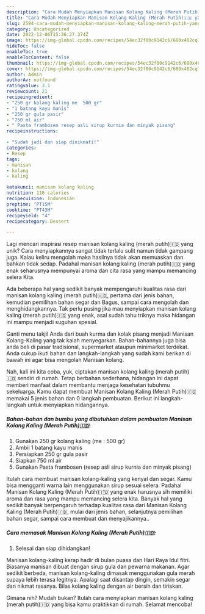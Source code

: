 ```yaml
---
description: "Cara Mudah Menyiapkan Manisan Kolang Kaling (Merah Putih)🇮🇩 yang Bisa Manjain Lidah"
title: "Cara Mudah Menyiapkan Manisan Kolang Kaling (Merah Putih)🇮🇩 yang Bisa Manjain Lidah"
slug: 2594-cara-mudah-menyiapkan-manisan-kolang-kaling-merah-putih-yang-bisa-manjain-lidah
category: Uncategorized
date: 2022-12-06T15:36:27.374Z
image: https://img-global.cpcdn.com/recipes/54ec32f00c9142c6/680x482cq70/manisan-kolang-kaling-merah-putih-foto-resep-utama.jpg
hideToc: false
enableToc: true
enableTocContent: false
thumbnail: https://img-global.cpcdn.com/recipes/54ec32f00c9142c6/680x482cq70/manisan-kolang-kaling-merah-putih-foto-resep-utama.jpg
cover: https://img-global.cpcdn.com/recipes/54ec32f00c9142c6/680x482cq70/manisan-kolang-kaling-merah-putih-foto-resep-utama.jpg
author: Admin
authorAv: notfound
ratingvalue: 3.1
reviewcount: 21
recipeingredient:
- "250 gr kolang kaling me  500 gr"
- "1 batang kayu manis"
- "250 gr gula pasir"
- "750 ml air"
- " Pasta frambosen resep asli sirup kurnia dan minyak pisang"
recipeinstructions:

- "Sudah jadi dan siap dinikmati!"
categories:
- Resep
tags:
- manisan
- kolang
- kaling

katakunci: manisan kolang kaling 
nutrition: 116 calories
recipecuisine: Indonesian
preptime: "PT15M"
cooktime: "PT43M"
recipeyield: "4"
recipecategory: Dessert

---
```





Lagi mencari inspirasi resep manisan kolang kaling (merah putih)🇮🇩 yang unik? Cara menyiapkannya sangat tidak terlalu sulit namun tidak gampang juga. Kalau keliru mengolah maka hasilnya tidak akan memuaskan dan bahkan tidak sedap. Padahal manisan kolang kaling (merah putih)🇮🇩 yang enak seharusnya mempunyai aroma dan cita rasa yang mampu memancing selera Kita.





Ada beberapa hal yang sedikit banyak mempengaruhi kualitas rasa dari manisan kolang kaling (merah putih)🇮🇩, pertama dari jenis bahan, kemudian pemilihan bahan segar dan Bagus, sampai cara mengolah dan menghidangkannya. Tak perlu pusing jika mau menyiapkan manisan kolang kaling (merah putih)🇮🇩 yang enak,      asal sudah tahu triknya maka hidangan ini mampu menjadi suguhan spesial.














Ganti menu takjil Anda dari buah kurma dan kolak pisang menjadi Manisan Kolang-Kaling yang tak kalah menyegarkan. Bahan-bahannya juga bisa anda beli di pasar tradisional, supermarket ataupun minimarket terdekat. Anda cukup ikuti bahan dan langkah-langkah yang sudah kami berikan di bawah ini agar bisa mengolah Manisan kolang.






Nah, kali ini kita coba, yuk, ciptakan manisan kolang kaling (merah putih)🇮🇩 sendiri di rumah. Tetap berbahan sederhana, hidangan ini dapat memberi manfaat dalam membantu menjaga kesehatan tubuhmu sekeluarga. Kamu dapat membuat Manisan Kolang Kaling (Merah Putih)🇮🇩 memakai 5 jenis bahan dan 0 langkah pembuatan. Berikut ini langkah-langkah untuk menyiapkan hidangannya.

<!--inarticleads1-->

##### Bahan-bahan dan bumbu yang dibutuhkan dalam pembuatan Manisan Kolang Kaling (Merah Putih)🇮🇩:

1. Gunakan 250 gr kolang kaling (me : 500 gr)
1. Ambil 1 batang kayu manis
1. Persiapkan 250 gr gula pasir
1. Siapkan 750 ml air
1. Gunakan  Pasta frambosen (resep asli sirup kurnia dan minyak pisang)


Itulah cara membuat manisan kolang-kaling yang kenyal dan segar. Kamu bisa mengganti warna lain menggunakan sirup sesuai selera. Padahal Manisan Kolang Kaling (Merah Putih)🇮🇩 yang enak harusnya sih memiliki aroma dan rasa yang mampu memancing selera kita. Banyak hal yang sedikit banyak berpengaruh terhadap kualitas rasa dari Manisan Kolang Kaling (Merah Putih)🇮🇩, mulai dari jenis bahan, selanjutnya pemilihan bahan segar, sampai cara membuat dan menyajikannya.. 

<!--inarticleads2-->

##### Cara memasak Manisan Kolang Kaling (Merah Putih)🇮🇩:


1. Selesai dan siap dihidangkan!

Manisan kolang-kaling kerap hadir di bulan puasa dan Hari Raya Idul fitri. Biasanya manisan dibuat dengan sirup gula dan pewarna makanan. Agar sedikit berbeda, manisan kolang-kaling dimasak menggunakan gula merah supaya lebih terasa legitnya. Apalagi saat disantap dingin, semakin segar dan nikmat rasanya. Bilas kolang kaling dengan air bersih dan tiriskan. 

Gimana nih? Mudah bukan? Itulah cara menyiapkan manisan kolang kaling (merah putih)🇮🇩 yang bisa kamu praktikkan di rumah. Selamat mencoba!
